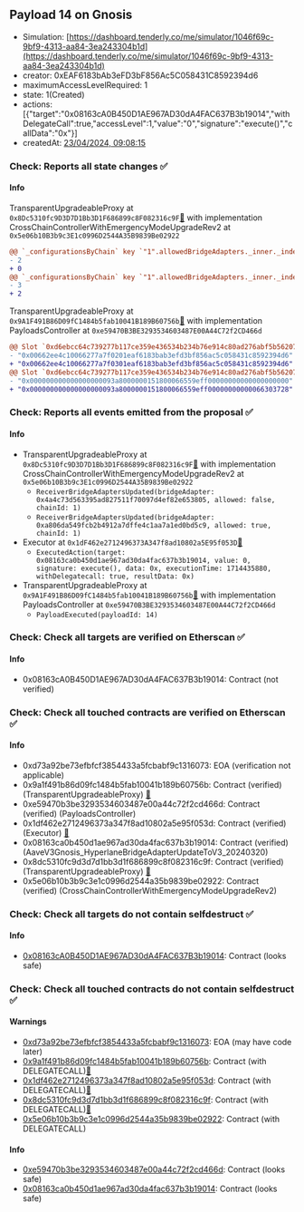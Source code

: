 ## Payload 14 on Gnosis

- Simulation: [https://dashboard.tenderly.co/me/simulator/1046f69c-9bf9-4313-aa84-3ea243304b1d](https://dashboard.tenderly.co/me/simulator/1046f69c-9bf9-4313-aa84-3ea243304b1d)
- creator: 0xEAF6183bAb3eFD3bF856Ac5C058431C8592394d6
- maximumAccessLevelRequired: 1
- state: 1(Created)
- actions: [{"target":"0x08163cA0B450D1AE967AD30dA4FAC637B3b19014","withDelegateCall":true,"accessLevel":1,"value":"0","signature":"execute()","callData":"0x"}]
- createdAt: [23/04/2024, 09:08:15](https://gnosisscan.io/tx/0x75ef25b2c7ffac0136ff64642e2e079aff9fa297c9bbd56f9758f446a4d2826d)

### Check: Reports all state changes :white_check_mark:

#### Info


TransparentUpgradeableProxy at `0x8Dc5310fc9D3D7D1Bb3D1F686899c8F082316c9F`[:ghost:](https://github.com/bgd-labs/aave-address-book "GovernanceV3Gnosis.CROSS_CHAIN_CONTROLLER") with implementation CrossChainControllerWithEmergencyModeUpgradeRev2 at `0x5e06b10B3b9c3E1c0996D2544A35B9839Be02922`
```diff
@@ `_configurationsByChain` key `"1".allowedBridgeAdapters._inner._indexes.0x0000000000000000000000004a4c73d563395ad827511f70097d4ef82e653805` @@
- 2
+ 0
@@ `_configurationsByChain` key `"1".allowedBridgeAdapters._inner._indexes.0x0000000000000000000000009b6f5ef589a3dd08670dd146c11c4fb33e04494f` @@
- 3
+ 2
```

TransparentUpgradeableProxy at `0x9A1F491B86D09fC1484b5fab10041B189B60756b`[:ghost:](https://github.com/bgd-labs/aave-address-book "GovernanceV3Gnosis.PAYLOADS_CONTROLLER") with implementation PayloadsController at `0xe59470B3BE3293534603487E00A44C72f2CD466d`
```diff
@@ Slot `0xd6ebcc64c739277b117ce359e436534b234b76e914c80ad276abf5b562078939` @@
- "0x00662ee4c10066277a7f0201eaf6183bab3efd3bf856ac5c058431c8592394d6"
+ "0x00662ee4c10066277a7f0301eaf6183bab3efd3bf856ac5c058431c8592394d6"
@@ Slot `0xd6ebcc64c739277b117ce359e436534b234b76e914c80ad276abf5b56207893a` @@
- "0x000000000000000000093a8000000151800066559eff00000000000000000000"
+ "0x000000000000000000093a8000000151800066559eff00000000000066303728"
```


### Check: Reports all events emitted from the proposal :white_check_mark:

#### Info

- TransparentUpgradeableProxy at `0x8Dc5310fc9D3D7D1Bb3D1F686899c8F082316c9F`[:ghost:](https://github.com/bgd-labs/aave-address-book "GovernanceV3Gnosis.CROSS_CHAIN_CONTROLLER") with implementation CrossChainControllerWithEmergencyModeUpgradeRev2 at `0x5e06b10B3b9c3E1c0996D2544A35B9839Be02922`
  - `ReceiverBridgeAdaptersUpdated(bridgeAdapter: 0x4a4c73d563395ad827511f70097d4ef82e653805, allowed: false, chainId: 1)`
  - `ReceiverBridgeAdaptersUpdated(bridgeAdapter: 0xa806da549fcb2b4912a7dffe4c1aa7a1ed0bd5c9, allowed: true, chainId: 1)`
- Executor at `0x1dF462e2712496373A347f8ad10802a5E95f053D`[:ghost:](https://github.com/bgd-labs/aave-address-book "AaveV3Gnosis.ACL_ADMIN, GovernanceV3Gnosis.EXECUTOR_LVL_1")
  - `ExecutedAction(target: 0x08163ca0b450d1ae967ad30da4fac637b3b19014, value: 0, signature: execute(), data: 0x, executionTime: 1714435880, withDelegatecall: true, resultData: 0x)`
- TransparentUpgradeableProxy at `0x9A1F491B86D09fC1484b5fab10041B189B60756b`[:ghost:](https://github.com/bgd-labs/aave-address-book "GovernanceV3Gnosis.PAYLOADS_CONTROLLER") with implementation PayloadsController at `0xe59470B3BE3293534603487E00A44C72f2CD466d`
  - `PayloadExecuted(payloadId: 14)`

### Check: Check all targets are verified on Etherscan :white_check_mark:

#### Info

- 0x08163cA0B450D1AE967AD30dA4FAC637B3b19014: Contract (not verified) 

### Check: Check all touched contracts are verified on Etherscan :white_check_mark:

#### Info

- 0xd73a92be73efbfcf3854433a5fcbabf9c1316073: EOA (verification not applicable)
- 0x9a1f491b86d09fc1484b5fab10041b189b60756b: Contract (verified) (TransparentUpgradeableProxy) [:ghost:](https://github.com/bgd-labs/aave-address-book "GovernanceV3Gnosis.PAYLOADS_CONTROLLER")
- 0xe59470b3be3293534603487e00a44c72f2cd466d: Contract (verified) (PayloadsController) 
- 0x1df462e2712496373a347f8ad10802a5e95f053d: Contract (verified) (Executor) [:ghost:](https://github.com/bgd-labs/aave-address-book "AaveV3Gnosis.ACL_ADMIN, GovernanceV3Gnosis.EXECUTOR_LVL_1")
- 0x08163ca0b450d1ae967ad30da4fac637b3b19014: Contract (verified) (AaveV3Gnosis_HyperlaneBridgeAdapterUpdateToV3_20240320) 
- 0x8dc5310fc9d3d7d1bb3d1f686899c8f082316c9f: Contract (verified) (TransparentUpgradeableProxy) [:ghost:](https://github.com/bgd-labs/aave-address-book "GovernanceV3Gnosis.CROSS_CHAIN_CONTROLLER")
- 0x5e06b10b3b9c3e1c0996d2544a35b9839be02922: Contract (verified) (CrossChainControllerWithEmergencyModeUpgradeRev2) 

### Check: Check all targets do not contain selfdestruct :white_check_mark:

#### Info

- [0x08163cA0B450D1AE967AD30dA4FAC637B3b19014](https://gnosisscan.io/address/0x08163cA0B450D1AE967AD30dA4FAC637B3b19014): Contract (looks safe)

### Check: Check all touched contracts do not contain selfdestruct :white_check_mark:

#### Warnings

- [0xd73a92be73efbfcf3854433a5fcbabf9c1316073](https://gnosisscan.io/address/0xd73a92be73efbfcf3854433a5fcbabf9c1316073): EOA (may have code later)
- [0x9a1f491b86d09fc1484b5fab10041b189b60756b](https://gnosisscan.io/address/0x9a1f491b86d09fc1484b5fab10041b189b60756b): Contract (with DELEGATECALL)[:ghost:](https://github.com/bgd-labs/aave-address-book "GovernanceV3Gnosis.PAYLOADS_CONTROLLER")
- [0x1df462e2712496373a347f8ad10802a5e95f053d](https://gnosisscan.io/address/0x1df462e2712496373a347f8ad10802a5e95f053d): Contract (with DELEGATECALL)[:ghost:](https://github.com/bgd-labs/aave-address-book "AaveV3Gnosis.ACL_ADMIN, GovernanceV3Gnosis.EXECUTOR_LVL_1")
- [0x8dc5310fc9d3d7d1bb3d1f686899c8f082316c9f](https://gnosisscan.io/address/0x8dc5310fc9d3d7d1bb3d1f686899c8f082316c9f): Contract (with DELEGATECALL)[:ghost:](https://github.com/bgd-labs/aave-address-book "GovernanceV3Gnosis.CROSS_CHAIN_CONTROLLER")
- [0x5e06b10b3b9c3e1c0996d2544a35b9839be02922](https://gnosisscan.io/address/0x5e06b10b3b9c3e1c0996d2544a35b9839be02922): Contract (with DELEGATECALL)

#### Info

- [0xe59470b3be3293534603487e00a44c72f2cd466d](https://gnosisscan.io/address/0xe59470b3be3293534603487e00a44c72f2cd466d): Contract (looks safe)
- [0x08163ca0b450d1ae967ad30da4fac637b3b19014](https://gnosisscan.io/address/0x08163ca0b450d1ae967ad30da4fac637b3b19014): Contract (looks safe)

